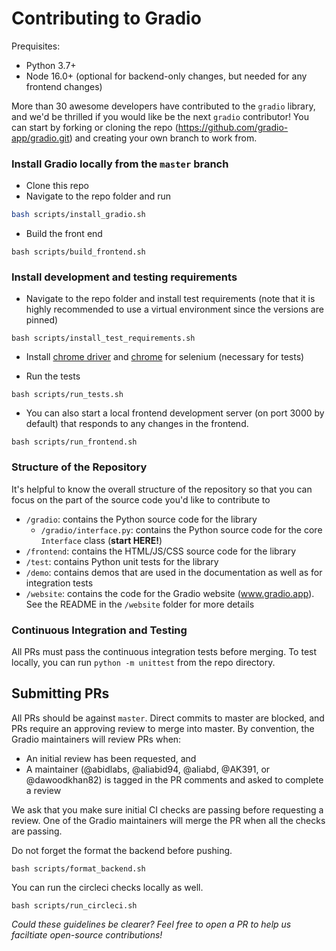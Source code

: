# Contributing to Gradio

Prequisites:

- Python 3.7+
- Node 16.0+ (optional for backend-only changes, but needed for any frontend changes)

More than 30 awesome developers have contributed to the `gradio` library, and we'd be thrilled if you would like be the next `gradio` contributor! You can start by forking or cloning the repo (https://github.com/gradio-app/gradio.git) and creating your own branch to work from.

### Install Gradio locally from the `master` branch

- Clone this repo
- Navigate to the repo folder and run

```bash
bash scripts/install_gradio.sh
```

- Build the front end

```
bash scripts/build_frontend.sh
```

### Install development and testing requirements

- Navigate to the repo folder and install test requirements (note that it is highly recommended to use a virtual environment since the versions are pinned)

```
bash scripts/install_test_requirements.sh
```

- Install [chrome driver](https://sites.google.com/chromium.org/driver/) and [chrome](https://www.google.com/chrome/) for selenium (necessary for tests)

- Run the tests

```
bash scripts/run_tests.sh
```

- You can also start a local frontend development server (on port 3000 by default) that responds to any changes in the frontend.

```
bash scripts/run_frontend.sh
```

### Structure of the Repository

It's helpful to know the overall structure of the repository so that you can focus on the part of the source code you'd like to contribute to

- `/gradio`: contains the Python source code for the library
  - `/gradio/interface.py`: contains the Python source code for the core `Interface` class (**start HERE!**)
- `/frontend`: contains the HTML/JS/CSS source code for the library
- `/test`: contains Python unit tests for the library
- `/demo`: contains demos that are used in the documentation as well as for integration tests
- `/website`: contains the code for the Gradio website (www.gradio.app). See the README in the `/website` folder for more details

### Continuous Integration and Testing

All PRs must pass the continuous integration tests before merging. To test locally, you can run `python -m unittest` from the repo directory.

## Submitting PRs

All PRs should be against `master`. Direct commits to master are blocked, and PRs require an approving review to merge into master. By convention, the Gradio maintainers will review PRs when:

- An initial review has been requested, and
- A maintainer (@abidlabs, @aliabid94, @aliabd, @AK391, or @dawoodkhan82) is tagged in the PR comments and asked to complete a review

We ask that you make sure initial CI checks are passing before requesting a review. One of the Gradio maintainers will merge the PR when all the checks are passing.

Do not forget the format the backend before pushing.

```
bash scripts/format_backend.sh
```

You can run the circleci checks locally as well.

```
bash scripts/run_circleci.sh
```

_Could these guidelines be clearer? Feel free to open a PR to help us faciltiate open-source contributions!_
